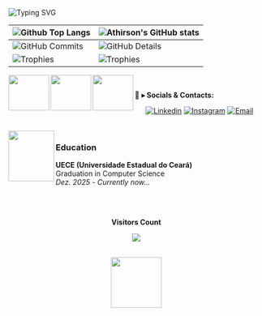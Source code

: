 ![Typing SVG](https://readme-typing-svg.demolab.com?font=Fira+Code&size=29&pause=1500&weight=900&duration=3500&color=FFFFFF&background=FFFFFF00&vCenter=true&width=1000&height=60&lines=🙋‍♂️+Hi+there.+My+name+is+Gabriel+Lima+and+I+am+a+frontend+dev.)

| ![Github Top Langs](https://github-readme-stats.vercel.app/api/top-langs/?username=GabrielSll&layout=compact&theme=radical&&hide_border=True&line_height=20&PAT_1) | ![Athirson's GitHub stats](https://github-readme-stats.vercel.app/api?username=GabrielSll&include=private&theme=radical&show_icons=true&hide_border=True&line_height=20&PAT_1) |
| ----------- | ----------- |
| ![GitHub Commits](https://github-readme-streak-stats.herokuapp.com/?user=GabrielSll&theme=radical&ring=e73737&currStreakNum=ffffff&hide_border=true) | ![GitHub Details](http://github-profile-summary-cards.vercel.app/api/cards/profile-details?username=GabrielSll&theme=radical) |
| ![Trophies](https://github-profile-trophy.vercel.app/?username=GabrielSll&row=1&column=6&theme=radical&margin-w=15&margin-h=15) | ![Trophies](https://github-profile-trophy.vercel.app/?username=GabrielSll&row=1&column=6&theme=radical&margin-w=15&margin-h=15) |


 <img align="left" height="70" width="80" src="https://raw.githubusercontent.com/bablubambal/All_logo_and_pictures/1ac69ce5fbc389725f16f989fa53c62d6e1b4883/social%20icons/html5.svg" />
 <img align="left" height="70" width="80" src="https://raw.githubusercontent.com/bablubambal/All_logo_and_pictures/1ac69ce5fbc389725f16f989fa53c62d6e1b4883/social%20icons/css3.svg" />
 <img align="left" height="70" width="80" src="https://raw.githubusercontent.com/bablubambal/All_logo_and_pictures/1ac69ce5fbc389725f16f989fa53c62d6e1b4883/social%20icons/javascript.svg" />


<br>

💬 **▸ Socials & Contacts:**

<div align="center">

  [![Linkedin](https://img.shields.io/badge/LinkedIn-0077B5?style=for-the-badge&logo=linkedin&logoColor=white)](https://www.linkedin.com/in/gabriel-silva-limaa)
  [![Instagram](https://img.shields.io/badge/Instagram-E4405F?style=for-the-badge&logo=instagram&logoColor=white)](https://www.instagram.com/gabriiel.sll/)
  [![Email](https://img.shields.io/badge/Gmail-F51919?style=for-the-badge&logo=gmail&logoColor=white)](mailto:gabrieldasilvlima@gmail.com)

</div>
<br>

  <img align="left" height="100" width="90" src="https://imgs.search.brave.com/c3MpN_h1nALFPooz9iHHgrr6m4MjNNnf4poyKZwcJWs/rs:fit:500:0:0/g:ce/aHR0cHM6Ly91cGxv/YWQud2lraW1lZGlh/Lm9yZy93aWtpcGVk/aWEvY29tbW9ucy90/aHVtYi9iL2JiL1VF/Q0VfMjAyMy5wbmcv/NTEycHgtVUVDRV8y/MDIzLnBuZw" />


### Education ###
  **UECE (Universidade Estadual do Ceará)** \
  Graduation in Computer Science \
  <i>Dez. 2025</i> - <i>Currently now...</i>

  
  <br>

<div align="center">
<br><p align="centre"><b>Visitors Count</b></p>  
<p align="center"><img align="center" src="https://profile-counter.glitch.me/{GabrielSll}/count.svg" /></p> 
<br>
</div>


<div align=center>
<img height="100em" src="https://user-images.githubusercontent.com/74038190/226127927-3feb953e-cc01-482e-b732-311b2907991f.gif">
</div>

